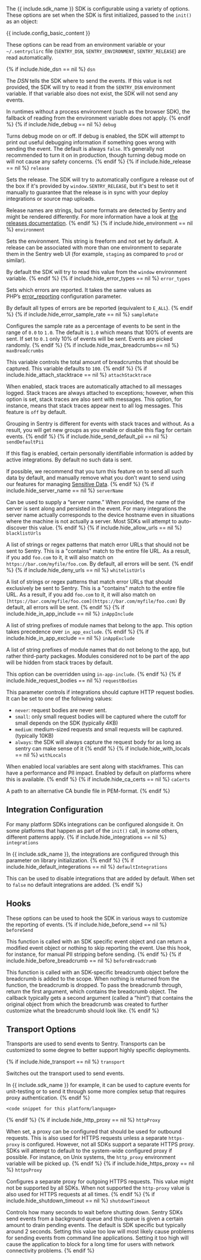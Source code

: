 <!--
Guideline: This page is comprehensive; select the Options specific to your SDK and delete the ones that do not apply; it is stored in the common folder, nested under _includes/common. To use, 

1. Add a folder with the name of the platform you are documenting to the _documentation/sdks structure (for example, _documentation/sdks/javascript) 
2. Create a new config-<sdk>-basics.md file in _documentation/sdks/<platform-name> 
3. Create the defined `include` statements and add them to the configuration-basics.md file

If you have questions, please ask Fiona or Daniel. 

**The objective for this page is that a developer can view easily the configuration options for the SDK; each page _must_ have a description that includes a summary of what the page provides to the developer. Simply linking the page is insufficient.**
-->

The {{ include.sdk_name }} SDK is configurable using a variety of options. These options are set when the SDK is first initialized, passed to the `init()` as an object:

{{ include.config_basic_content }}

These options can be read from an environment variable or your `~/.sentryclirc` file (`SENTRY_DSN`, `SENTRY_ENVIRONMENT`, `SENTRY_RELEASE`) are read automatically.

{% if include.hide_dsn == nil %}
`dsn` 

The *DSN* tells the SDK where to send the events. If this value is not provided, the SDK will try to read it from the `SENTRY_DSN` environment variable. If that variable also does not exist, the SDK will not send any events.

In runtimes without a process environment (such as the browser SDK), the fallback of reading from the environment variable does not apply.
{% endif %}
{% if include.hide_debug == nil %}
`debug`

Turns debug mode on or off. If debug is enabled, the SDK will attempt to print out useful debugging information if something goes wrong with sending the event. The default is always `false`. It’s generally not recommended to turn it on in production, though turning debug mode on will not cause any safety concerns.
{% endif %}
{% if include.hide_release == nil %}
`release`

Sets the release. The SDK will try to automatically configure a release out of the box if it's provided by `window.SENTRY_RELEASE`, but it's best to set it manually to guarantee that the release is in sync with your deploy integrations or source map uploads.

Release names are strings, but some formats are detected by Sentry and might be rendered differently. For more information have a look at [the releases documentation](/workflow/releases/).
{% endif %}
{% if include.hide_environment == nil %}
`environment`

Sets the environment. This string is freeform and not set by default. A release can be associated with more than one environment to separate them in the Sentry web UI (for example, `staging` as compared to `prod` or similar).

By default the SDK will try to read this value from the `window` environment variable.
{% endif %}
{% if include.hide_error_types == nil %}
`error_types`

Sets which errors are reported. It takes the same values as PHP’s [error_reporting](https://www.php.net/manual/en/errorfunc.configuration.php#ini.error-reporting) configuration parameter.

By default all types of errors are be reported (equivalent to `E_ALL`).
{% endif %}
{% if include.hide_error_sample_rate == nil %}
`sampleRate`

Configures the sample rate as a percentage of events to be sent in the range of `0.0` to `1.0`. The default is `1.0` which means that 100% of events are sent. If set to `0.1` only 10% of events will be sent. Events are picked randomly.
{% endif %}
{% if include.hide_max_breadcrumbs== nil %}
`maxBreadcrumbs`

This variable controls the total amount of breadcrumbs that should be captured. This variable defaults to `100`.
{% endif %}
{% if include.hide_attach_stacktrace == nil %}
`attachStacktrace`

When enabled, stack traces are automatically attached to all messages logged. Stack traces are always attached to exceptions; however, when this option is set, stack traces are also sent with messages. This option, for instance, means that stack traces appear next to all log messages. This feature is `off` by default.

Grouping in Sentry is different for events with stack traces and without. As a result, you will get new groups as you enable or disable this flag for certain events.
{% endif %}
{% if include.hide_send_default_pii == nil %}
`sendDefaultPii`

If this flag is enabled, certain personally identifiable information is added by active integrations. By default no such data is sent.

If possible, we recommend that you turn this feature on to send all such data by default, and manually remove what you don’t want to send using our features for managing [Sensitive Data](/data-management/sensitive-data/).
{% endif %}
{% if include.hide_server_name == nil %}
`serverName`

Can be used to supply a “server name.” When provided, the name of the server is sent along and persisted in the event. For many integrations the server name actually corresponds to the device hostname even in situations where the machine is not actually a server. Most SDKs will attempt to auto-discover this value.
{% endif %}
{% if include.hide_allow_urls == nil %}
`blacklistUrls`

A list of strings or regex patterns that match error URLs that should not be sent to Sentry. This is a "contains" match to the entire file URL. As a result, if you add `foo.com` to it, it will also match on `https://bar.com/myfile/foo.com`. By default, all errors will be sent.
{% endif %}
{% if include.hide_deny_urls == nil %}
`whitelistUrls`

A list of strings or regex patterns that match error URLs that should exclusively be sent to Sentry. This is a "contains" match to the entire file URL. As a result, if you add `foo.com` to it, it will also match on `[https://bar.com/myfile/foo.com](https://bar.com/myfile/foo.com)` By default, all errors will be sent.
{% endif %}
{% if include.hide_in_app_include == nil %}
`inAppInclude`

A list of string prefixes of module names that belong to the app. This option takes precedence over `in_app_exclude`.
{% endif %}
{% if include.hide_in_app_exclude == nil %}
`inAppExclude`

A list of string prefixes of module names that do not belong to the app, but rather third-party packages. Modules considered not to be part of the app will be hidden from stack traces by default.

This option can be overridden using `in-app-include`.
{% endif %}
{% if include.hide_request_bodies == nil %}
`requestBodies`

This parameter controls if integrations should capture HTTP request bodies. It can be set to one of the following values:

- `never`: request bodies are never sent.
- `small`: only small request bodies will be captured where the cutoff for small depends on the SDK (typically 4KB)
- `medium`: medium-sized requests and small requests will be captured. (typically 10KB)
- `always`: the SDK will always capture the request body for as long as sentry can make sense of it
{% endif %}
{% if include.hide_with_locals == nil %}
`withLocals`

When enabled local variables are sent along with stackframes. This can have a performance and PII impact. Enabled by default on platforms where this is available.
{% endif %}
{% if include.hide_ca_certs == nil %}
`caCerts`

A path to an alternative CA bundle file in PEM-format.
{% endif %}
## **Integration Configuration**

For many platform SDKs integrations can be configured alongside it. On some platforms that happen as part of the `init()` call, in some others, different patterns apply.
{% if include.hide_integrations == nil %}
`integrations`

In {{ include.sdk_name }}, the integrations are configured through this parameter on library initialization. 
{% endif %}
{% if include.hide_default_integerations == nil %}
`defaultIntegrations`

This can be used to disable integrations that are added by default. When set to `false` no default integrations are added.
{% endif %}
## **Hooks**

These options can be used to hook the SDK in various ways to customize the reporting of events.
{% if include.hide_before_send == nil %}
`beforeSend`

This function is called with an SDK specific event object and can return a modified event object or nothing to skip reporting the event. Use this hook, for instance, for manual PII stripping before sending.
{% endif %}
{% if include.hide_before_breadcrumb == nil %}
`beforeBreadcrumb`

This function is called with an SDK-specific breadcrumb object before the breadcrumb is added to the scope. When nothing is returned from the function, the breadcrumb is dropped. To pass the breadcrumb through, return the first argument, which contains the breadcrumb object. The callback typically gets a second argument (called a “hint”) that contains the original object from which the breadcrumb was created to further customize what the breadcrumb should look like.
{% endif %}
## **Transport Options**

<!--Guideline: Adopt the appropriate transport option for the SDK; modify the descriptions below to be specific to the SDK you're documenting. -->

Transports are used to send events to Sentry. Transports can be customized to some degree to better support highly specific deployments.

{% if include.hide_transport == nil %}
`transport`

Switches out the transport used to send events. 

In {{ include.sdk_name }} for example, it can be used to capture events for unit-testing or to send it through some more complex setup that requires proxy authentication.
{% endif %}
<!--Guideline: As needed, add a code snippet for this platform-->
```
<code snippet for this platform/language>
```
{% endif %}
{% if include.hide_http_proxy == nil %}
`httpProxy`

When set, a proxy can be configured that should be used for outbound requests. This is also used for HTTPS requests unless a separate `https-proxy` is configured. However, not all SDKs support a separate HTTPS proxy. SDKs will attempt to default to the system-wide configured proxy if possible. For instance, on Unix systems, the `http_proxy` environment variable will be picked up.
{% endif %}
{% if include.hide_https_proxy == nil %}
`httpsProxy`

Configures a separate proxy for outgoing HTTPS requests. This value might not be supported by all SDKs. When not supported the `http-proxy` value is also used for HTTPS requests at all times.
{% endif %}
{% if include.hide_shutdown_timeout == nil %}
`shutdownTimeout`

Controls how many seconds to wait before shutting down. Sentry SDKs send events from a background queue and this queue is given a certain amount to drain pending events. The default is SDK specific but typically around 2 seconds. Setting this value too low will most likely cause problems for sending events from command line applications. Setting it too high will cause the application to block for a long time for users with network connectivity problems.
{% endif %}